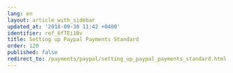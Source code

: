```yaml
---
lang: en
layout: article_with_sidebar
updated_at: '2018-09-30 11:42 +0400'
identifier: ref_6fTEi1Bv
title: Setting up Paypal Payments Standard
order: 120
published: false
redirect_to: /payments/paypal/setting_up_paypal_payments_standard.html
---
```


